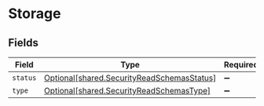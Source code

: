 # Storage


## Fields

| Field                                                                                          | Type                                                                                           | Required                                                                                       | Description                                                                                    |
| ---------------------------------------------------------------------------------------------- | ---------------------------------------------------------------------------------------------- | ---------------------------------------------------------------------------------------------- | ---------------------------------------------------------------------------------------------- |
| `status`                                                                                       | [Optional[shared.SecurityReadSchemasStatus]](../../models/shared/securityreadschemasstatus.md) | :heavy_minus_sign:                                                                             | N/A                                                                                            |
| `type`                                                                                         | [Optional[shared.SecurityReadSchemasType]](../../models/shared/securityreadschemastype.md)     | :heavy_minus_sign:                                                                             | N/A                                                                                            |